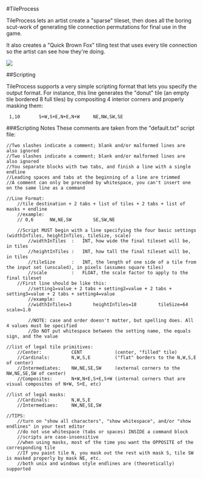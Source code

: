 #TileProcess

TileProcess lets an artist create a "sparse" tileset, then does all the boring scut-work of generating tile connection permutations for final use in the game.

It also creates a "Quick Brown Fox" tiling test that uses every tile connection so the artist can see how they're doing.

![](https://raw.githubusercontent.com/larsiusprime/tdrpg-tools/master/TileProcess/LOOKATME.png)

##Scripting

TileProcess supports a very simple scripting format that lets you specify the output format. For instance, this line generates the "donut" tile (an empty tile bordered 8 full tiles) by compositing 4 interior corners and properly masking them:

````
 1,10		S+W,S+E,N+E,N+W		NE,NW,SW,SE
````

###Scripting Notes
These comments are taken from the "default.txt" script file:

````
//Two slashes indicate a comment; blank and/or malformed lines are also ignored
//Two slashes indicate a comment; blank and/or malformed lines are also ignored
//You separate blocks with two tabs, and finish a line with a single endline
//Leading spaces and tabs at the beginning of a line are trimmed
//A comment can only be preceded by whitespace, you can't insert one on the same line as a command

//Line Format:
	//tile destination + 2 tabs + list of tiles + 2 tabs + list of masks + endline
	//example:
	// 0,6		NW,NE,SW		SE,SW,NE
	
	//Script MUST begin with a line specifying the four basic settings (widthInTiles, heightInTiles, tileSize, scale)
		//widthInTiles	:	INT, how wide the final tileset will be, in tiles
		//heightInTiles : 	INT, how tall the final tileset will be, in tiles
		//tileSize		:	INT, the length of one side of a tile from the input set (unscaled), in pixels (assumes square tiles)
		//scale			:	FLOAT, the scale factor to apply to the final tileset
	//First line should be like this:
		//setting1=value + 2 tabs + setting2=value + 2 tabs + setting3=value + 2 tabs + setting4=value
		//example:
		//widthInTiles=3		heightInTiles=18		tileSize=64		scale=1.0
		
		//NOTE: case and order doesn't matter, but spelling does. All 4 values must be specified
		//Do NOT put whitespace between the setting name, the equals sign, and the value
	
//list of legal tile primitives:
	//Center:			CENT			(center, "filled" tile)
	//Cardinals:		N,W,S,E			("flat" borders to the N,W,S,E of center)
	//Intermediates:	NW,NE,SE,SW		(external corners to the NW,NE,SE,SW of center)
	//Composites:		N+W,N+E,S+E,S+W	(internal corners that are visual composites of N+W, S+E, etc)
	
//list of legal masks:
	//Cardinals:		N,W,S,E
	//Intermediaes:		NW,NE,SE,SW
	
//TIPS:
	//turn on "show all characters", "show whitespace", and/or "show endlines" in your text editor
	//do not use whitespace (tabs or spaces) INSIDE a command block
	//scripts are case-insensitive
	//when using masks, most of the time you want the OPPOSITE of the corresponding tile
	//If you paint tile N, you mask out the rest with mask S, tile SW is masked properly by mask NE, etc.
	//both unix and windows style endlines are (theoretically) supported
````
